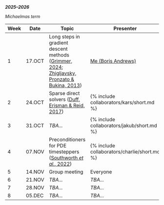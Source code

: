 ***2025–2026***

*Michaelmas term*

| Week | Date | Topic | Presenter |
| --- | --- | --- | --- |
| 1 | 17.OCT | Long steps in gradient descent methods ([Grimmer, 2024](/reading-group/references/#grimmer-2024); [Zhigljavsky, Pronzato & Bukina, 2013](/reading-group//references/#zhigljavsky-pronzato-bukina-2013)) | [Me (Boris Andrews)](/) |
| 2 | 24.OCT | Sparse direct solvers ([Duff, Erisman & Reid, 2017](/reading-group/references/#duff-erisman-reid-2017)) | {% include collaborators/kars/short.md %} |
| 3 | 31.OCT | *TBA...* | {% include collaborators/jakub/short.md %} |
| 4 | 07.NOV | Preconditioners for PDE timesteppers ([Southworth *et al.*, 2022](/reading-group/references/#southworth-et-al-2022)) | {% include collaborators/charlie/short.md %} |
| 5 | 14.NOV | Group meeting | Everyone |
| 6 | 21.NOV | *TBA...* | *TBA...* |
| 7 | 28.NOV | *TBA...* | *TBA...* |
| 8 | 05.DEC | *TBA...* | *TBA...* |

<!-- *Christmas holiday*

| Week | Date | Topic | Presenter |
| --- | --- | --- | --- |
| 3 | 12.DEC | *TBA...* | *TBA...* |
| 4 | 19.DEC | *TBA...* | *TBA...* |
| 4 | 26.DEC | *(On break)* | |
| 4 | 02.JAN | *(On break)* | |
| 3 | 09.JAN | *TBA...* | *TBA...* |
| 4 | 16.JAN | *TBA...* | *TBA...* | -->